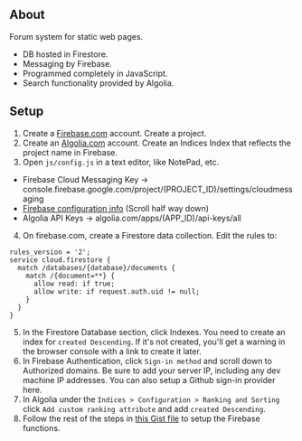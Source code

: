 ## About
Forum system for static web pages.

- DB hosted in Firestore.
- Messaging by Firebase.
- Programmed completely in JavaScript.
- Search functionality provided by Algolia.

## Setup
1) Create a [Firebase.com](https://firebase.google.com) account. Create a project.
2) Create an [Algolia.com](https://www.algolia.com) account. Create an Indices Index that reflects the project name in Firebase.
3) Open `js/config.js` in a text editor, like NotePad, etc.
- Firebase Cloud Messaging Key -> console.firebase.google.com/project/(PROJECT_ID)/settings/cloudmessaging
- [Firebase configuration info](https://firebase.google.com/docs/web/setup) (Scroll half way down)
- Algolia API Keys -> algolia.com/apps/(APP_ID)/api-keys/all
4) On firebase.com, create a Firestore data collection. Edit the rules to:
```
rules_version = '2';
service cloud.firestore {
  match /databases/{database}/documents {
    match /{document=**} {
      allow read: if true;
      allow write: if request.auth.uid != null;
    }
  }
}
```
5) In the Firestore Database section, click Indexes. You need to create an index for `created Descending`. If it's not created, you'll get a warning in the browser console with a link to create it later.
6) In Firebase Authentication, click `Sign-in method` and scroll down to Authorized domains. Be sure to add your server IP, including any dev machine IP addresses. You can also setup a Github sign-in provider here.
7) In Algolia under the `Indices > Configuration > Ranking and Sorting` click `Add custom ranking attribute` and add `created Descending`.
8) Follow the rest of the steps in [this Gist file](https://gist.github.com/erfg12/f5a6ef802f2883ae9327ae7d2fdaaee0) to setup the Firebase functions.
